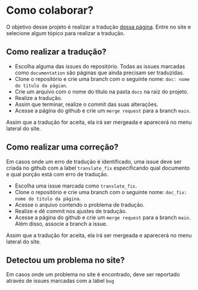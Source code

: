 # Como colaborar?

O objetivo desse projeto é realizar a tradução [dessa página](https://data-flair.training/blogs/kafka-tutorials-home/). Entre no site e selecione algum tópico para realizar a tradução.

## Como realizar a tradução?

- Escolha alguma das issues do repositório. Todas as issues marcadas como `documentation` são páginas que ainda precisam ser traduzidas.
- Clone o repositório e crie uma branch com o seguinte nome: `doc: nome do titulo da págian`.
- Crie um arquivo com o nome do título na pasta `docs` na raiz do projeto.
- Realize a tradução.
- Assim que terminar, realize o commit das suas alterações.
- Acesse a página do github e crie um `merge request` para a branch `main`.

Assim que a tradução for aceita, ela irá ser mergeada e aparecerá no menu lateral do site.

## Como realizar uma correção?

Em casos onde um erro de tradução é identificado, uma issue deve ser criada no github com a label `translate_fix` especificando qual documento e qual porção está com erro de tradução.

- Escolha uma issue marcada como `translate_fix`.
- Clone o repositório e crie uma branch com o seguinte nome: `doc_fix: nome do titulo da página`.
- Acesse o arquivo contendo o problema de tradução.
- Realize e dê commit nos ajustes de tradução.
- Acesse a página do github e crie um `merge request` para a branch `main`. Além disso, associe a branch a issue.

Assim que a tradução for aceita, ela irá ser mergeada e aparecerá no menu lateral do site.

## Detectou um problema no site?

Em casos onde um problema no site é encontrado, deve ser reportado através de issues marcadas com a label `bug`